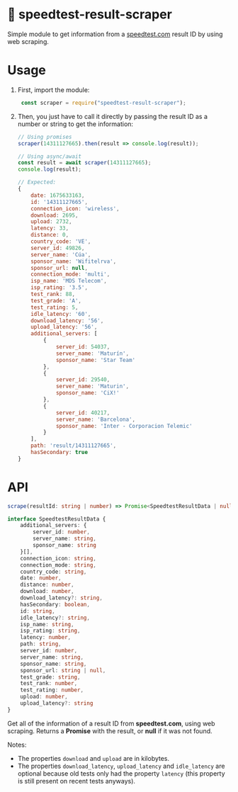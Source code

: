 # 📡 speedtest-result-scraper

Simple module to get information from a [speedtest.com](https://speedtest.net) result ID by using web scraping.

# Usage

1. First, import the module:
   
   ```js
    const scraper = require("speedtest-result-scraper");
   ```
2. Then, you just have to call it directly by passing the result ID as a number or string to get the information:

    ```js
    // Using promises
    scraper(14311127665).then(result => console.log(result));

    // Using async/await
    const result = await scraper(14311127665);
    console.log(result);

    // Expected:
    {
        date: 1675633163,
        id: '14311127665',
        connection_icon: 'wireless',
        download: 2695,
        upload: 2732,
        latency: 33,
        distance: 0,
        country_code: 'VE',
        server_id: 49826,
        server_name: 'Cúa',
        sponsor_name: 'Wifitelrva',
        sponsor_url: null,
        connection_mode: 'multi',
        isp_name: 'MDS Telecom',
        isp_rating: '3.5',
        test_rank: 88,
        test_grade: 'A',
        test_rating: 5,
        idle_latency: '60',
        download_latency: '56',
        upload_latency: '56',
        additional_servers: [
            {
                server_id: 54037,
                server_name: 'Maturín',
                sponsor_name: 'Star Team'
            },
            {
                server_id: 29540,
                server_name: 'Maturin',
                sponsor_name: 'CiX!'
            },
            {
                server_id: 40217,
                server_name: 'Barcelona',
                sponsor_name: 'Inter - Corporacion Telemic'
            }
        ],
        path: 'result/14311127665',
        hasSecondary: true
    }
    ```
# API

```ts
scrape(resultId: string | number) => Promise<SpeedtestResultData | null>

interface SpeedtestResultData {
    additional_servers: {
        server_id: number,
        server_name: string,
        sponsor_name: string
    }[],
    connection_icon: string,
    connection_mode: string,
    country_code: string,
    date: number,
    distance: number,
    download: number,
    download_latency?: string,
    hasSecondary: boolean,
    id: string,
    idle_latency?: string,
    isp_name: string,
    isp_rating: string,
    latency: number,
    path: string,
    server_id: number,
    server_name: string,
    sponsor_name: string,
    sponsor_url: string | null,
    test_grade: string,
    test_rank: number,
    test_rating: number,
    upload: number,
    upload_latency?: string
}
```

 Get all of the information of a result ID from **speedtest.com**, using web scraping. Returns a **Promise** with the result, or **null** if it was not found.
 
 Notes:
 -  The properties `download` and `upload` are in kilobytes.
 -  The properties `download_latency`, `upload_latency` and `idle_latency` are optional because old tests only had the property `latency` (this property is still present on recent tests anyways).